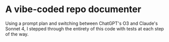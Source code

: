 # A vibe-coded repo documenter

Using a prompt plan and switching between ChatGPT's O3 and Claude's Sonnet 4, I stepped through the entirety of this code with tests at each step of the way.